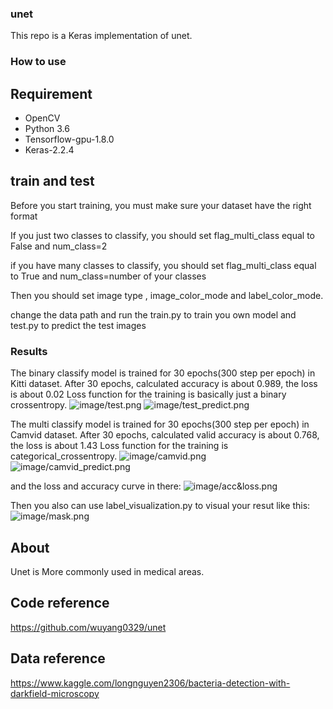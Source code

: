 ### unet
This repo is a Keras implementation of unet.
### How to use
## Requirement
- OpenCV
- Python 3.6
- Tensorflow-gpu-1.8.0
- Keras-2.2.4
## train and test
Before you start training, you must make sure your dataset have the right format

If you just two classes to  classify, you should set flag_multi_class equal to False and num_class=2

if you have many classes to classify, you should set flag_multi_class equal to True and num_class=number of your classes

Then you should set image type , image_color_mode and label_color_mode.

change the data path and run the train.py to train you own model and test.py to predict the test images


### Results
The binary classify model is trained for 30 epochs(300 step per epoch) in Kitti dataset.
After 30 epochs, calculated accuracy is about 0.989, the loss is about 0.02
Loss function for the training is basically just a binary crossentropy.
![image/test.png](image/test.png)
![image/test_predict.png](image/test_predict.png)



The multi classify model is trained for 30 epochs(300 step per epoch) in Camvid dataset.
After 30 epochs, calculated valid accuracy is about 0.768, the loss is about 1.43
Loss function for the training is categorical_crossentropy.
![image/camvid.png](image/Seq05VD_f03510.png)
![image/camvid_predict.png](image/Seq05VD_f03510_predict.png)

and the loss and accuracy curve in there:
![image/acc&loss.png](image/loss&acc.png)


Then you also can use label_visualization.py to visual your resut like this:
![image/mask.png](image/mask.png)

## About
Unet is More commonly used in medical areas.

## Code reference
https://github.com/wuyang0329/unet
## Data reference
https://www.kaggle.com/longnguyen2306/bacteria-detection-with-darkfield-microscopy

